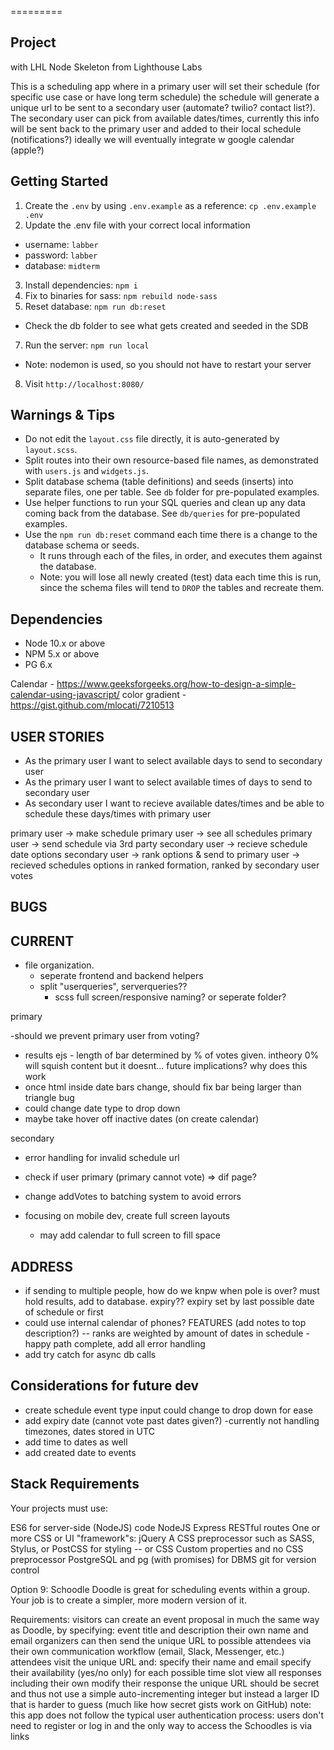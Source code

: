 
=========

## Project
with LHL Node Skeleton from Lighthouse Labs

This is a scheduling app where in a primary user will set their schedule (for specific use case or have long term schedule) the schedule will generate a unique url to be sent to a secondary user (automate? twilio? contact list?). The secondary user can pick from available dates/times, currently this info will be sent back to the primary user and added to their local schedule (notifications?) ideally we will eventually integrate w google calendar (apple?)


## Getting Started

1. Create the `.env` by using `.env.example` as a reference: `cp .env.example .env`
2. Update the .env file with your correct local information
  - username: `labber`
  - password: `labber`
  - database: `midterm`
3. Install dependencies: `npm i`
4. Fix to binaries for sass: `npm rebuild node-sass`
5. Reset database: `npm run db:reset`
  - Check the db folder to see what gets created and seeded in the SDB
7. Run the server: `npm run local`
  - Note: nodemon is used, so you should not have to restart your server
8. Visit `http://localhost:8080/`

## Warnings & Tips

- Do not edit the `layout.css` file directly, it is auto-generated by `layout.scss`.
- Split routes into their own resource-based file names, as demonstrated with `users.js` and `widgets.js`.
- Split database schema (table definitions) and seeds (inserts) into separate files, one per table. See `db` folder for pre-populated examples.
- Use helper functions to run your SQL queries and clean up any data coming back from the database. See `db/queries` for pre-populated examples.
- Use the `npm run db:reset` command each time there is a change to the database schema or seeds.
  - It runs through each of the files, in order, and executes them against the database.
  - Note: you will lose all newly created (test) data each time this is run, since the schema files will tend to `DROP` the tables and recreate them.

## Dependencies

- Node 10.x or above
- NPM 5.x or above
- PG 6.x

Calendar -
https://www.geeksforgeeks.org/how-to-design-a-simple-calendar-using-javascript/
color gradient -
https://gist.github.com/mlocati/7210513




## USER STORIES
* As the primary user I want to select available days to send to    secondary user
* As the primary user I want to select available times of days to send to secondary user
* As secondary user I want to recieve available dates/times and be able to schedule these days/times with primary user


primary user -> make schedule
primary user -> see all schedules
primary user -> send schedule via 3rd party
secondary user -> recieve schedule date options
secondary user -> rank options & send to primary user -> recieved schedules options in ranked formation, ranked by secondary user votes

## BUGS


## CURRENT

- file organization.
  - seperate frontend and backend helpers
  - split "userqueries", serverqueries??
    - scss full screen/responsive naming? or seperate folder?

primary

  -should we prevent primary user from voting?
  - results ejs - length of bar determined by % of votes given. intheory 0% will squish content but it doesnt... future implications? why does this work
  - once html inside date bars change, should fix bar being larger than triangle bug
  - could change date type to drop down
  - maybe take hover off inactive dates (on create calendar)

secondary
  - error handling for invalid schedule url
  - check if user primary (primary cannot vote) => dif page?
  - change addVotes to batching system to avoid errors

  - focusing on mobile dev, create full screen layouts
    - may add calendar to full screen to fill space


## ADDRESS

  - if sending to multiple people, how do we knpw when pole is over?
    must hold results, add to database. expiry?? expiry set by last possible date of schedule or first
  - could use internal calendar of phones?
FEATURES
  (add notes to top description?)
  -- ranks are weighted by amount of dates in schedule
  -happy path complete, add all error handling
  - add try catch for async db calls

## Considerations for future dev
  - create schedule event type input could change to drop down for ease
  - add expiry date (cannot vote past dates given?)
  -currently not handling timezones, dates stored in UTC
  - add time to dates as well
  - add created date to events

## Stack Requirements
Your projects must use:

ES6 for server-side (NodeJS) code
NodeJS
Express
RESTful routes
One or more CSS or UI "framework"s:
jQuery
A CSS preprocessor such as SASS, Stylus, or PostCSS for styling -- or CSS Custom properties and no CSS preprocessor
PostgreSQL and pg (with promises) for DBMS
git for version control

Option 9: Schoodle
Doodle is great for scheduling events within a group. Your job is to create a simpler, more modern version of it.

Requirements:
visitors can create an event proposal in much the same way as Doodle, by specifying:
event title and description
their own name and email
organizers can then send the unique URL to possible attendees via their own communication workflow (email, Slack, Messenger, etc.)
attendees visit the unique URL and:
specify their name and email
specify their availability (yes/no only) for each possible time slot
view all responses including their own
modify their response
the unique URL should be secret and thus not use a simple auto-incrementing integer but instead a larger ID that is harder to guess (much like how secret gists work on GitHub)
note: this app does not follow the typical user authentication process: users don't need to register or log in and the only way to access the Schoodles is via links


